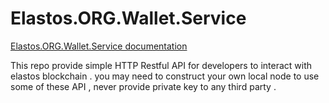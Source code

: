 Elastos.ORG.Wallet.Service
==============

[Elastos.ORG.Wallet.Service documentation](https://nodela.readthedocs.io)

This repo provide simple HTTP Restful API for developers to interact with elastos blockchain . you may need to construct your own local node to use some of these API , never provide private key to any third party . 